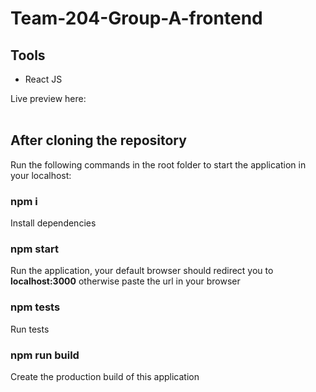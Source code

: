 # Team-204-Group-A-frontend

## Tools
<ul>
  <li>React JS</li>
</ul>

Live preview here: 
<br/>
<br/>

## After cloning the repository

Run the following commands in the root folder to start the application in your localhost:

### npm i
Install dependencies

### npm start
Run the application, your default browser should redirect you to <b>localhost:3000</b> otherwise paste the url in your browser

### npm tests
Run tests

### npm run build
Create the production build of this application
